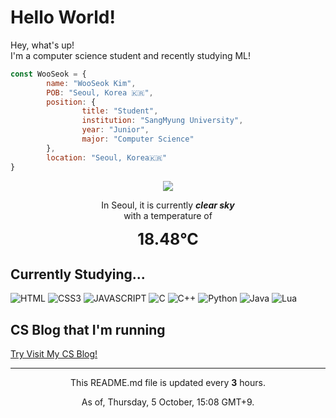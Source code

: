 <h1>Hello World!</h1>

<p>Hey, what's up! </br>
I'm a computer science student and recently studying ML!</p>

```javascript
const WooSeok = {
        name: "WooSeok Kim",
        POB: "Seoul, Korea 🇰🇷",
        position: {
                title: "Student",
                institution: "SangMyung University",
                year: "Junior",
                major: "Computer Science"
        },
        location: "Seoul, Korea🇰🇷"
}
```

<p align="center">
    <img src="http://openweathermap.org/img/wn/01d@2x.png"/>
    <p align="center">In Seoul, it is currently <b><i>clear sky</i></b><br>
    with a temperature of</p>
    <div align="center" style="font-size: 25px"><b>18.48°C</b></div>
</p>

<h2>Currently Studying...</h2>

![HTML](https://img.shields.io/badge/-HTML5-FF5733?style=for-the-badge&logo=html5&logoColor=ffffff)
![CSS3](https://img.shields.io/badge/-CSS3-307AC6?style=for-the-badge&logo=css3)
![JAVASCRIPT](https://img.shields.io/badge/-JavaScript-F7DF1E?style=for-the-badge&logo=javascript&logoColor=000000&labelColor=F7DF1E&color=F7DF1E)
![C](https://img.shields.io/badge/-C-A8B9CC?style=for-the-badge&logo=c&logoColor=000000)
![C++](https://img.shields.io/badge/-c++-00599C?style=for-the-badge&logo=c%2B%2B)
![Python](https://img.shields.io/badge/-Python-3776AB?style=for-the-badge&logo=python&logoColor=ffffff)
![Java](https://img.shields.io/badge/-Java-CC333C?style=for-the-badge&logo=java)
![Lua](https://img.shields.io/badge/-Lua-070078?style=for-the-badge&logo=lua)

<h2>CS Blog that I'm running</h2>

[Try Visit My CS Blog!](https://3seoksw.github.io)

---
<p align="center">This README.md file is updated every <b>3</b> hours.</p>
<p align="center">As of, Thursday, 5 October, 15:08 GMT+9.</p>
